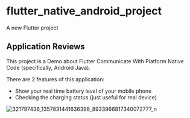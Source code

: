 # flutter_native_android_project

A new Flutter project

## Application Reviews

This project is a Demo about Flutter Communicate With Platform Native Code (specifically, Android Java).

There are 2 features of this application:

- Show your real time battery level of your mobile phone
- Checking the charging status (just useful for real device)


![321797436_1357831441636398_8933966817340072777_n](https://user-images.githubusercontent.com/121141914/209516358-d2dc3cf7-80f7-4ded-ab93-cc02488a0e86.jpg)
